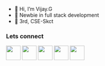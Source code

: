 - 👋 Hi, I’m Vijay.G
- 👀 Newbie in full stack development
- 🏫 3rd, CSE-Skct
<h3>Lets connect</h3>
<p>
  <a href="https://www.instagram.com/vijay_guru18/"><img hieght=30 width=40 style="max-width:100%" src="https://brandpalettes.com/wp-content/uploads/2018/10/Instagram-300x300.png?ezimgfmt=rs:300x300/rscb1/ng:webp/ngcb1"></a>
  <a href="https://www.linkedin.com/in/vijay-guru-166866210/"><img hieght=30 width=40 style="max-width:100%" src="https://cdn-icons-png.flaticon.com/512/174/174857.png"></a>
  <a href="https://www.facebook.com/profile.php?id=100073320799153"><img hieght=30 width=40 style="max-width:100%" src="https://cdn-icons-png.flaticon.com/512/124/124010.png"></a>
  <a href="https://auth.geeksforgeeks.org/user/vjguru40/practice/"><img hieght=30 width=40 style="max-width:100%" src="https://pbs.twimg.com/profile_images/1304985167476523008/QNHrwL2q.jpg"></a>
  <a href="https://leetcode.com/vjguru40/"><img hieght=30 width=40 style="max-width:100%" src="https://upload.wikimedia.org/wikipedia/commons/1/19/LeetCode_logo_black.png"></a>
</p>
<!---
vijay-guru/vijay-guru is a ✨ special ✨ repository because its `README.md` (this file) appears on your GitHub profile.
You can click the Preview link to take a look at your changes.
--->
